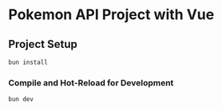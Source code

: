 # Pokemon API Project with Vue

## Project Setup

```sh
bun install
```

### Compile and Hot-Reload for Development

```sh
bun dev
```

